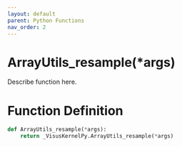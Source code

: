 ```yaml
---
layout: default
parent: Python Functions
nav_order: 2
---
```


# ArrayUtils_resample(*args)

Describe function here.

# Function Definition

```python
def ArrayUtils_resample(*args):
    return _VisusKernelPy.ArrayUtils_resample(*args)
```